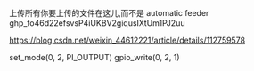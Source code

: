 上传所有你要上传的文件在这儿,而不是 automatic  feeder
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

https://blog.csdn.net/weixin_44612221/article/details/112759578

set_mode(0, 2, PI_OUTPUT)
gpio_write(0, 2, 1)
